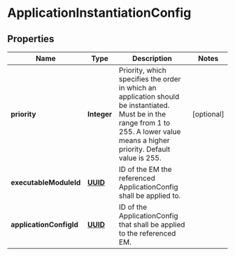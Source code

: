# ApplicationInstantiationConfig

## Properties
Name | Type | Description | Notes
------------ | ------------- | ------------- | -------------
**priority** | **Integer** | Priority, which specifies the order in which an application should be instantiated. Must be in the range from 1 to 255. A lower value means a higher priority. Default value is 255. |  [optional]
**executableModuleId** | [**UUID**](UUID.md) | ID of the EM the referenced ApplicationConfig shall be applied to. | 
**applicationConfigId** | [**UUID**](UUID.md) | ID of the ApplicationConfig that shall be applied to the referenced EM. | 
